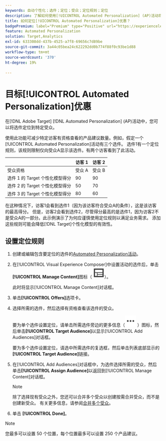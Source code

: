 ```yaml
---
keywords: 自动个性化；选件；定位；受众；定位规则；定位
description: 了解如何使用[!UICONTROL Automated Personalization] (AP)活动将各个选件定位到特定受众。
title: 如何定位[!UICONTROL Automated Personalization]优惠？
badgePremium: label="Premium" type="Positive" url="https://experienceleague.adobe.com/docs/target/using/introduction/intro.html?lang=zh-Hans#premium newtab=true" tooltip="查看Target Premium中包含的内容。"
feature: Automated Personalization
solution: Target,Analytics
exl-id: 633308dd-437b-4525-a7f8-69656c7d89be
source-git-commit: 3a44c05bea24c622292dd0b774f88f0c93be1d88
workflow-type: tm+mt
source-wordcount: '370'
ht-degree: 19%

---
```


# 目标[!UICONTROL Automated Personalization]优惠

在[!DNL Adobe Target] [!DNL Automated Personalization] (AP)活动中，您可以将选件定位到特定受众。

使用此功能可减少特定访客有资格查看的产品建议数量。例如，假定一个[!UICONTROL Automated Personalization]活动有三个选件。 选件1有一个定位规则，该规则限制仅向受众A显示该选件。有两个访客看到了此活动。

| | 访客 1 | 访客 2 |
|--- |--- |--- |
| 受众资格 | 受众 A | 受众 B |
| 选件 1 的 Target 个性化模型得分 | 90 | 90 |
| 选件 2 的 Target 个性化模型得分 | 50 | 70 |
| 选件 3 的 Target 个性化模型得分 | 80 | 60 |

在这种情况下，访客1会看到选件1（因为该访客符合受众A的条件），这是该访客的最高得分。 但是，访客2会看到选件2，尽管得分最高的是选件1，因为访客2不是受众A的一部分。此示例演示了为何应谨慎使用定位规则以满足业务需求。 添加这些规则可能会降低[!DNL Target]个性化模型的有效性。

## 设置定位规则

1. 创建或编辑包含要定位的选件的[Automated Personalization活动](/help/main/c-activities/t-automated-personalization/create-ap-activity.md)。
1. 在[!UICONTROL Visual Experience Composer]中设置活动的选件后，单击&#x200B;**[!UICONTROL Manage Content]**&#x200B;图标（ ![管理内容图标](/help/main/assets/icons/Experience.svg)）。

   此时将显示[!UICONTROL Manage Content]对话框。

1. 单击&#x200B;**[!UICONTROL Offers]**&#x200B;选项卡。

1. 选择所需的选件，然后选择有资格查看该选件的受众。

   要为单个选件设置定位，请单击所需选件旁边的更多信息（![更多信息图标](/help/main/assets/icons/MoreSmallList.svg) ）图标，然后单击&#x200B;**[!UICONTROL Target Audience]**&#x200B;以显示[!UICONTROL Add Audiences]对话框。

   要为多个选件设置定位，请选中所需选件的复选框，然后单击列表底部显示的&#x200B;**[!UICONTROL Target Audience]**&#x200B;链接。

1. 在[!UICONTROL Add Audiences]对话框中，为选件选择所需的受众，然后单击&#x200B;**[!UICONTROL Assign Audience]**&#x200B;以返回到[!UICONTROL Manage Content]对话框。

   >[!NOTE]
   >
   >除了选择现有受众之外，您还可以合并多个受众以创建按需合并受众，而不是创建新受众。 有关更多信息，请参阅[合并多个受众](/help/main/c-target/combining-multiple-audiences.md#concept_A7386F1EA4394BD2AB72399C225981E5)。

1. 单击 **[!UICONTROL Done]**。

>[!NOTE]
>
>您最多可以设置 50 个位置，每个位置最多可以设置 250 个产品建议。
